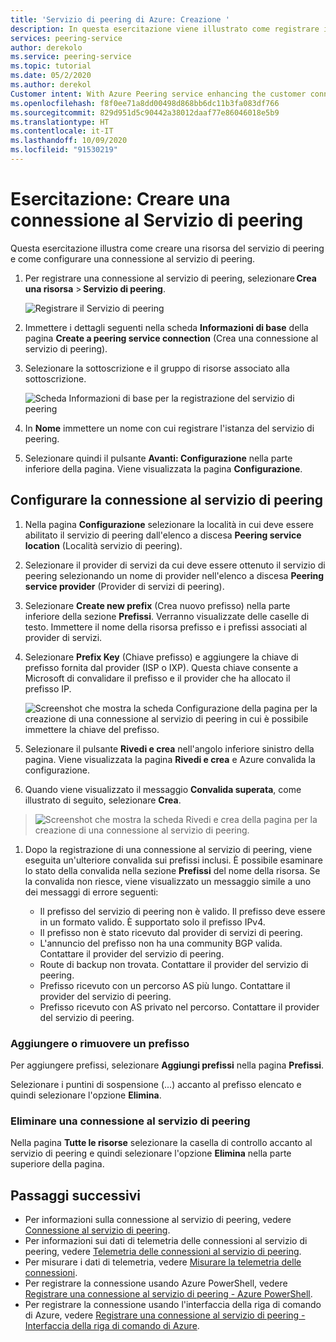 ```yaml
---
title: 'Servizio di peering di Azure: Creazione '
description: In questa esercitazione viene illustrato come registrare il servizio di peering di Azure e un prefisso.
services: peering-service
author: derekolo
ms.service: peering-service
ms.topic: tutorial
ms.date: 05/2/2020
ms.author: derekol
Customer intent: With Azure Peering service enhancing the customer connectivity to Microsoft cloud services .
ms.openlocfilehash: f8f0ee71a8dd00498d868bb6dc11b3fa083df766
ms.sourcegitcommit: 829d951d5c90442a38012daaf77e86046018e5b9
ms.translationtype: HT
ms.contentlocale: it-IT
ms.lasthandoff: 10/09/2020
ms.locfileid: "91530219"
---
```

# <a name="tutorial-create-a-peering-service-connection"></a>Esercitazione: Creare una connessione al Servizio di peering

Questa esercitazione illustra come creare una risorsa del servizio di peering e come configurare una connessione al servizio di peering. 

1. Per registrare una connessione al servizio di peering, selezionare **Crea una risorsa** > **Servizio di peering**.

 
    ![Registrare il Servizio di peering](./media/peering-service-portal/peering-servicecreate.png)

2. Immettere i dettagli seguenti nella scheda **Informazioni di base** della pagina **Create a peering service connection** (Crea una connessione al servizio di peering).
 
3. Selezionare la sottoscrizione e il gruppo di risorse associato alla sottoscrizione.

    ![Scheda Informazioni di base per la registrazione del servizio di peering](./media/peering-service-portal/peering-servicebasics.png)

4. In **Nome** immettere un nome con cui registrare l'istanza del servizio di peering.

5. Selezionare quindi il pulsante **Avanti: Configurazione** nella parte inferiore della pagina. Viene visualizzata la pagina **Configurazione**.
## <a name="configure-the-peering-service-connection"></a>Configurare la connessione al servizio di peering

1. Nella pagina **Configurazione** selezionare la località in cui deve essere abilitato il servizio di peering dall'elenco a discesa **Peering service location** (Località servizio di peering).

1. Selezionare il provider di servizi da cui deve essere ottenuto il servizio di peering selezionando un nome di provider nell'elenco a discesa **Peering service provider** (Provider di servizi di peering).
 
1. Selezionare **Create new prefix** (Crea nuovo prefisso) nella parte inferiore della sezione **Prefissi**. Verranno visualizzate delle caselle di testo. Immettere il nome della risorsa prefisso e i prefissi associati al provider di servizi.

1. Selezionare **Prefix Key** (Chiave prefisso) e aggiungere la chiave di prefisso fornita dal provider (ISP o IXP). Questa chiave consente a Microsoft di convalidare il prefisso e il provider che ha allocato il prefisso IP.

    ![Screenshot che mostra la scheda Configurazione della pagina per la creazione di una connessione al servizio di peering in cui è possibile immettere la chiave del prefisso.](./media/peering-service-portal/peering-serviceconfiguration.png)

1. Selezionare il pulsante **Rivedi e crea** nell'angolo inferiore sinistro della pagina. Viene visualizzata la pagina **Rivedi e crea** e Azure convalida la configurazione.

 1. Quando viene visualizzato il messaggio **Convalida superata**, come illustrato di seguito, selezionare **Crea**.

> ![Screenshot che mostra la scheda Rivedi e crea della pagina per la creazione di una connessione al servizio di peering.](./media/peering-service-portal/peering-service-prefix.png)

1. Dopo la registrazione di una connessione al servizio di peering, viene eseguita un'ulteriore convalida sui prefissi inclusi. È possibile esaminare lo stato della convalida nella sezione **Prefissi** del nome della risorsa. Se la convalida non riesce, viene visualizzato un messaggio simile a uno dei messaggi di errore seguenti:

   - Il prefisso del servizio di peering non è valido. Il prefisso deve essere in un formato valido. È supportato solo il prefisso IPv4.
   - Il prefisso non è stato ricevuto dal provider di servizi di peering.
   - L'annuncio del prefisso non ha una community BGP valida. Contattare il provider del servizio di peering.
   - Route di backup non trovata. Contattare il provider del servizio di peering.
   - Prefisso ricevuto con un percorso AS più lungo. Contattare il provider del servizio di peering.
   - Prefisso ricevuto con AS privato nel percorso. Contattare il provider del servizio di peering.

### <a name="add-or-remove-a-prefix"></a>Aggiungere o rimuovere un prefisso

Per aggiungere prefissi, selezionare **Aggiungi prefissi** nella pagina **Prefissi**.

Selezionare i puntini di sospensione (...) accanto al prefisso elencato e quindi selezionare l'opzione **Elimina**.

### <a name="delete-a-peering-service-connection"></a>Eliminare una connessione al servizio di peering

Nella pagina **Tutte le risorse** selezionare la casella di controllo accanto al servizio di peering e quindi selezionare l'opzione **Elimina** nella parte superiore della pagina.
## <a name="next-steps"></a>Passaggi successivi

- Per informazioni sulla connessione al servizio di peering, vedere [Connessione al servizio di peering](connection.md).
- Per informazioni sui dati di telemetria delle connessioni al servizio di peering, vedere [Telemetria delle connessioni al servizio di peering](connection-telemetry.md).
- Per misurare i dati di telemetria, vedere [Misurare la telemetria delle connessioni](measure-connection-telemetry.md).
- Per registrare la connessione usando Azure PowerShell, vedere [Registrare una connessione al servizio di peering - Azure PowerShell](powershell.md).
- Per registrare la connessione usando l'interfaccia della riga di comando di Azure, vedere [Registrare una connessione al servizio di peering - Interfaccia della riga di comando di Azure](cli.md).